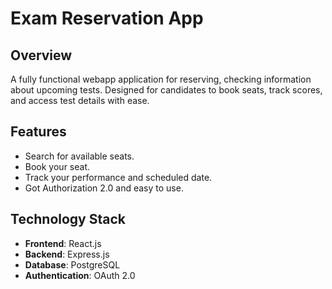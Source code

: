 # Exam Reservation App

## Overview

A fully functional webapp application for reserving, checking information about upcoming tests.
Designed for candidates to book seats, track scores, and access test details with ease.

## Features

- Search for available seats.
- Book your seat.
- Track your performance and scheduled date.
- Got Authorization 2.0 and easy to use.

## Technology Stack

- **Frontend**: React.js
- **Backend**: Express.js
- **Database**: PostgreSQL
- **Authentication**: OAuth 2.0
